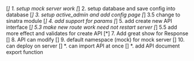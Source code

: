 [*] 1. setup mock server work
[*] 2. setup database and save config into database
[*] 3. setup active_admin and add config page
[*] 3.5 change to sinatra module
[*] 4. add support for params
[*] 5. add create new API interface
[*] 5.3 make new route work need not restart server
[*] 5.5 add more effect and validates for create API
[*] 7. Add great show for Response
[] 8. API can modify
[] 9. default namespace (mock) for mock server
[] 10. can deploy on server
[] *. can import API at once
[] *. add API document export function
